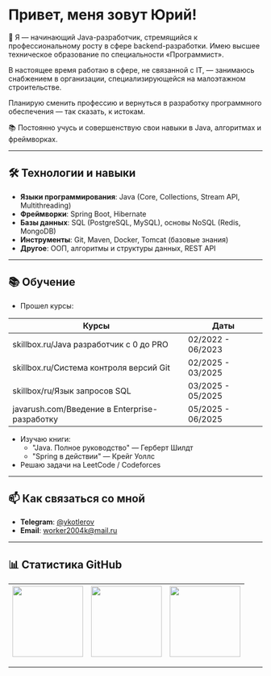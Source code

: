 # Привет, меня зовут Юрий!

🚀 Я — начинающий Java-разработчик, стремящийся к профессиональному росту в сфере backend-разработки. Имею высшее техническое образование по специальности «Программист».

В настоящее время работаю в сфере, не связанной с IT, — занимаюсь снабжением в организации, специализирующейся на малоэтажном строительстве.

Планирую сменить профессию и вернуться в разработку программного обеспечения — так сказать, к истокам.

📚 Постоянно учусь и совершенствую свои навыки в Java, алгоритмах и фреймворках.

---

## 🛠️ Технологии и навыки

- **Языки программирования**: Java (Core, Collections, Stream API, Multithreading)
- **Фреймворки**: Spring Boot, Hibernate
- **Базы данных**: SQL (PostgreSQL, MySQL), основы NoSQL (Redis, MongoDB)
- **Инструменты**: Git, Maven, Docker, Tomcat (базовые знания)
- **Другое**: ООП, алгоритмы и структуры данных, REST API


---

## 📚 Обучение

- Прошел курсы:

| Курсы                                   | 	Даты             |
|-----------------------------------------|-------------------|
| skillbox.ru/Java разработчик с 0 до PRO | 02/2022 - 06/2023 |
| skillbox.ru/Система контроля версий Git | 02/2025 - 03/2025 | 
|skillbox/ru/Язык запросов SQL | 03/2025 - 05/2025 |
|javarush.com/Введение в Enterprise-разработку|05/2025 - 06/2025|

- Изучаю книги:
    - "Java. Полное руководство" — Герберт Шилдт
    - "Spring в действии" — Крейг Уоллс
- Решаю задачи на LeetCode / Codeforces

---

## 📫 Как связаться со мной

- **Telegram**: [@ykotlerov](https://t.me/ykotlerov)
- **Email**: worker2004k@mail.ru


---

## 📊 Статистика GitHub
 
|    <img height=140 src="https://github-readme-stats.vercel.app/api?username=ykotlerov&show_icons=true&theme=algolia"/></a>                             | 	   <img height=140 src="https://github-readme-stats.vercel.app/api/top-langs/?username=ykotlerov&theme=algolia&layout=compact"/></a>     | <img width="140px" src="https://komarev.com/ghpvc/?username=ykotlerov&color=DE002D"> |
|:----------------------------------:|:-------------:|:-----:|


---
